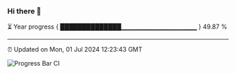 ### Hi there 👋

⏳ Year progress { ██████████████▁▁▁▁▁▁▁▁▁▁▁▁▁▁▁▁ } 49.87 %

---

⏰ Updated on Mon, 01 Jul 2024 12:23:43 GMT

![Progress Bar CI](https://github.com/liununu/liununu/workflows/Progress%20Bar%20CI/badge.svg)
